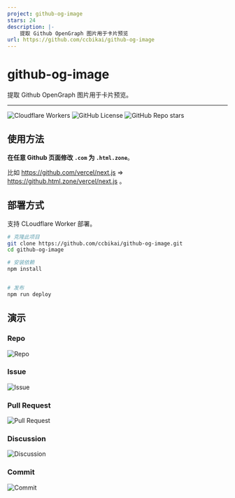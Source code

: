```yaml
---
project: github-og-image
stars: 24
description: |-
    提取 Github OpenGraph 图片用于卡片预览
url: https://github.com/ccbikai/github-og-image
---
```


# github-og-image

提取 Github OpenGraph 图片用于卡片预览。

---

![Cloudflare Workers](https://img.shields.io/badge/Cloudflare-F69652?style=flat&logo=cloudflare&logoColor=white)
![GitHub License](https://img.shields.io/github/license/ccbikai/github-og-image)
![GitHub Repo stars](https://img.shields.io/github/stars/ccbikai/github-og-image)

## 使用方法

**在任意 Github 页面修改 `.com` 为 `.html.zone`**。

比如 <https://github.com/vercel/next.js> => <https://github.html.zone/vercel/next.js> 。

## 部署方式

支持 CLoudflare Worker 部署。

```sh
# 克隆此项目
git clone https://github.com/ccbikai/github-og-image.git
cd github-og-image

# 安装依赖
npm install


# 发布
npm run deploy
```

## 演示

### Repo

![Repo](https://github.html.zone/ccbikai/github-og-image)

### Issue

![Issue](https://github.html.zone/vuejs/core/issues/9862)

### Pull Request

![Pull Request](https://github.html.zone/lobehub/lobe-chat/pull/529)

### Discussion

![Discussion](https://github.html.zone/lobehub/lobe-chat/discussions/551)

### Commit

![Commit](https://github.html.zone/vercel/next.js/commit/a65fb162989fd00ca21534947538b8dbb6bf7f86)

